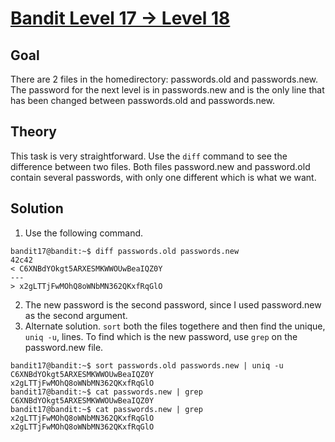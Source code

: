# [Bandit Level 17 → Level 18](https://overthewire.org/wargames/bandit/bandit18.html)

## Goal
There are 2 files in the homedirectory: passwords.old and passwords.new. The password for the next level is in passwords.new and is the only line that has been changed between passwords.old and passwords.new.

## Theory
This task is very straightforward. Use the `diff` command to see the difference between two files.
Both files password.new and password.old contain several passwords, with only one different which is what we want.

## Solution
1. Use the following command.
```
bandit17@bandit:~$ diff passwords.old passwords.new
42c42
< C6XNBdYOkgt5ARXESMKWWOUwBeaIQZ0Y
---
> x2gLTTjFwMOhQ8oWNbMN362QKxfRqGlO
```
2. The new password is the second password, since I used password.new as the second argument.
3. Alternate solution. `sort` both the files togethere and then find the unique, `uniq -u`, lines. To find which is the new password, use `grep` on the password.new file.
```
bandit17@bandit:~$ sort passwords.old passwords.new | uniq -u
C6XNBdYOkgt5ARXESMKWWOUwBeaIQZ0Y
x2gLTTjFwMOhQ8oWNbMN362QKxfRqGlO
bandit17@bandit:~$ cat passwords.new | grep C6XNBdYOkgt5ARXESMKWWOUwBeaIQZ0Y
bandit17@bandit:~$ cat passwords.new | grep x2gLTTjFwMOhQ8oWNbMN362QKxfRqGlO
x2gLTTjFwMOhQ8oWNbMN362QKxfRqGlO
```
